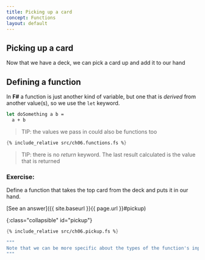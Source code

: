 ```yaml
---
title: Picking up a card
concept: Functions
layout: default
---
```

## Picking up a card

Now that we have a deck, we can pick a card up and add it to our hand

## Defining a function
In __F#__ a function is just another kind of variable, but one that is _derived_ from another value(s), so we use the `let` keyword.

```fsharp
let doSomething a b = 
  a + b
```
> TIP: the values we pass in could also be functions too

```fsharp
{% include_relative src/ch06.functions.fs %}
```
> TIP: there is no _return_ keyword.  The last result calculated is the value that is returned

### Exercise:

Define a function that takes the top card from the deck and puts it in our hand.

[See an answer]({{ site.baseurl }}{{ page.url }}#pickup)

{:class="collapsible" id="pickup"}
```fsharp
{% include_relative src/ch06.pickup.fs %}

"""
Note that we can be more specific about the types of the function's inputs as `(label: type)`.  If we don't do this the compiler tries to figure it out.  Most of the time the compiler's pretty good at that.
"""
```